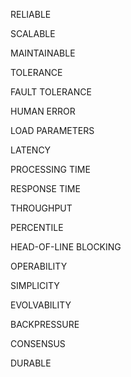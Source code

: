 RELIABLE

SCALABLE

MAINTAINABLE

TOLERANCE

FAULT TOLERANCE

HUMAN ERROR

LOAD PARAMETERS 

LATENCY

PROCESSING TIME

RESPONSE TIME

THROUGHPUT

PERCENTILE

HEAD-OF-LINE BLOCKING

OPERABILITY

SIMPLICITY

EVOLVABILITY

BACKPRESSURE

CONSENSUS

DURABLE

